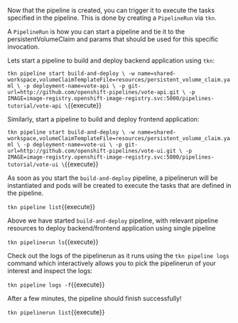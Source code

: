 Now that the pipeline is created, you can trigger it to execute the tasks specified in the pipeline. This is done by creating a `PipelineRun` via `tkn`.

A `PipelineRun` is how you can start a pipeline and tie it to the persistentVolumeClaim and params that should be used for this specific invocation.

Lets start a pipeline to build and deploy backend application using `tkn`:

`tkn pipeline start build-and-deploy \
    -w name=shared-workspace,volumeClaimTemplateFile=resources/persistent_volume_claim.yaml \
    -p deployment-name=vote-api \
    -p git-url=http://github.com/openshift-pipelines/vote-api.git \
    -p IMAGE=image-registry.openshift-image-registry.svc:5000/pipelines-tutorial/vote-api \`{{execute}}

Similarly, start a pipeline to build and deploy frontend application:

`tkn pipeline start build-and-deploy \
    -w name=shared-workspace,volumeClaimTemplateFile=resources/persistent_volume_claim.yaml \
    -p deployment-name=vote-ui \
    -p git-url=http://github.com/openshift-pipelines/vote-ui.git \
    -p IMAGE=image-registry.openshift-image-registry.svc:5000/pipelines-tutorial/vote-ui \`{{execute}}

As soon as you start the `build-and-deploy` pipeline, a pipelinerun will be instantiated and pods will be created to execute the tasks that are defined in the pipeline.

`tkn pipeline list`{{execute}}

Above we have started `build-and-deploy` pipeline, with relevant pipeline resources to deploy backend/frontend application using single pipeline

`tkn pipelinerun ls`{{execute}}

Check out the logs of the pipelinerun as it runs using the `tkn pipeline logs` command which interactively allows you to pick the pipelinerun of your interest and inspect the logs:

`tkn pipeline logs -f`{{execute}}

After a few minutes, the pipeline should finish successfully!

`tkn pipelinerun list`{{execute}}